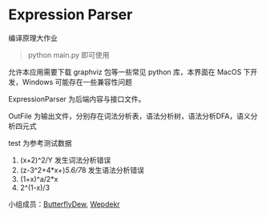 # Expression Parser

编译原理大作业

> python main.py 即可使用

允许本应用需要下载 graphviz 包等一些常见 python 库，本界面在 MacOS 下开发，Windows 可能存在一些兼容性问题

ExpressionParser 为后端内容与接口文件。

OutFile 为输出文件，分别存在词法分析表，语法分析树，语法分析DFA，语义分析四元式

test 为参考测试数据
1. (x+2)^2/Y 发生词法分析错误
2. (z-3^2+4*x+)*5.6/7*8 发生语法分析错误
3. (1+x)^a/2*x
4. 2^(1-x)/3

小组成员：[ButterflyDew](https://github.com/ButterflyDew), [Wepdekr](https://github.com/Wepdekr)

